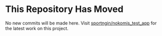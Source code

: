 # This Repository Has Moved

No new commits will be made here. Visit [sportngin/nokomis_test_app](https://github.com/sportngin/nokomis_test_app) for the latest work on this project.
